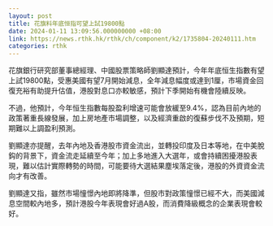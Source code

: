 ```yaml
---
layout: post
title: 花旗料年底恒指可望上試19800點
date: 2024-01-11 13:09:56.000000000 +08:00
link: https://news.rthk.hk/rthk/ch/component/k2/1735804-20240111.htm
categories: rthk
---
```


花旗銀行研究部董事總經理、中國股票策略師劉顯達預計，今年年底恒生指數有望上試19800點，受惠美國有望7月開始減息，全年減息幅度或達到1厘，市場資金回復充裕有助提升估值，港股對息口亦較敏感，預計下季開始有機會陸續反映。

不過，他預計，今年恒生指數每股盈利增速可能會放緩至9.4%，認為目前內地的政策著重長線發展，加上房地產市場調整，以及經濟重啟的復蘇步伐不及預期，短期難以上調盈利預測。

劉顯達亦提醒，去年內地及香港股市資金流出，並轉投印度及日本等地，在中美脫鈎的背景下，資金流走延續至今年；加上多地進入大選年，或會持續困擾港股表現，難以估計實際轉勢的時間，可能要待大選結果塵埃落定後，港股的外資資金流向才有改善。

劉顯達又指，雖然市場憧憬內地即將降準，但股市對政策憧憬已經不大，而美國減息空間較內地多，預計港股今年表現會好過A股，而消費降級概念的企業表現會較好。

